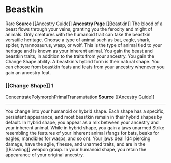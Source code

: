 ﻿---
id: '119'
name: Beastkin
rarity: null
source: '[[DATABASE/source/Ancestry Guide|Ancestry Guide]]'
trait: null
type: null

---
# Beastkin

<span class="trait-rare item-trait">Rare</span>
**Source** [[Ancestry Guide]] 
**Ancestry Page** [[Beastkin]]
The blood of a beast flows through your veins, granting you the ferocity and might of animals. Only creatures with the humanoid trait can take the beastkin versatile heritage. Choose a type of animal such as bat, eagle, shark, spider, tyrannosaurus, wasp, or wolf. This is the type of animal tied to your heritage and is known as your inherent animal. You gain the beast and beastkin traits, in addition to the traits from your ancestry. You gain the Change Shape ability. A beastkin's hybrid form is their natural shape. You can choose from beastkin feats and feats from your ancestry whenever you gain an ancestry feat.

### [[Change Shape]] <span class="action-icon">1</span>

<span class="item-trait">Concentrate</span><span class="item-trait">Polymorph</span><span class="item-trait">Primal</span><span class="item-trait">Transmutation</span>
**Source** [[Ancestry Guide]]

---
You change into your humanoid or hybrid shape. Each shape has a specific, persistent appearance, and most beastkin remain in their hybrid shapes by default. In hybrid shape, you appear as a mix between your ancestry and your inherent animal. While in hybrid shape, you gain a jaws unarmed Strike resembling the features of your inherent animal (fangs for bats, beaks for eagles, mandibles for wasps, and so on). Your jaws deal 1d4 piercing damage, have the agile, finesse, and unarmed traits, and are in the [[Brawling]] weapon group. In your humanoid shape, you retain the appearance of your original ancestry.